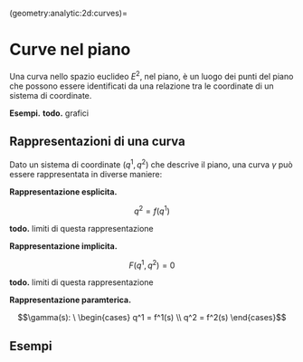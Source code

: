 (geometry:analytic:2d:curves)=
# Curve nel piano

Una curva nello spazio euclideo $E^2$, nel piano, è un luogo dei punti del piano che possono essere identificati da una relazione tra le coordinate di un sistema di coordinate.

**Esempi.** **todo.** grafici

<!--
**Definizioni e classificazioni.**
- curva semplice
- curva limitata o illimitata
-->

## Rappresentazioni di una curva
Dato un sistema di coordinate $(q^1, q^2)$ che descrive il piano, una curva $\gamma$ può essere rappresentata in diverse maniere:

**Rappresentazione esplicita.** 

$$q^2 = f(q^1)$$

**todo.** limiti di questa rappresentazione

**Rappresentazione implicita.** 

$$F(q^1, q^2) = 0$$

**todo.** limiti di questa rappresentazione

**Rappresentazione paramterica.** 

$$\gamma(s): \ \begin{cases} q^1 = f^1(s) \\ q^2 = f^2(s) \end{cases}$$

## Esempi


